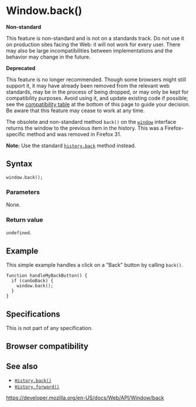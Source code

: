 Window.back()
=============

**Non-standard**

This feature is non-standard and is not on a standards track. Do not use it on production sites facing the Web: it will not work for every user. There may also be large incompatibilities between implementations and the behavior may change in the future.

**Deprecated**

This feature is no longer recommended. Though some browsers might still support it, it may have already been removed from the relevant web standards, may be in the process of being dropped, or may only be kept for compatibility purposes. Avoid using it, and update existing code if possible; see the [compatibility table](#browser_compatibility) at the bottom of this page to guide your decision. Be aware that this feature may cease to work at any time.

The obsolete and non-standard method `back()` on the [`window`](../window) interface returns the window to the previous item in the history. This was a Firefox-specific method and was removed in Firefox 31.

**Note:** Use the standard [`history.back`](../history/back) method instead.

Syntax
------

    window.back();

### Parameters

None.

### Return value

`undefined`.

Example
-------

This simple example handles a click on a "Back" button by calling `back()`.

    function handleMyBackButton() {
      if (canGoBack) {
        window.back();
      }
    }

Specifications
--------------

This is not part of any specification.

Browser compatibility
---------------------

See also
--------

-   [`History.back()`](../history/back)
-   [`History.forward()`](../history/forward)

<a href="https://developer.mozilla.org/en-US/docs/Web/API/Window/back" class="_attribution-link">https://developer.mozilla.org/en-US/docs/Web/API/Window/back</a>
